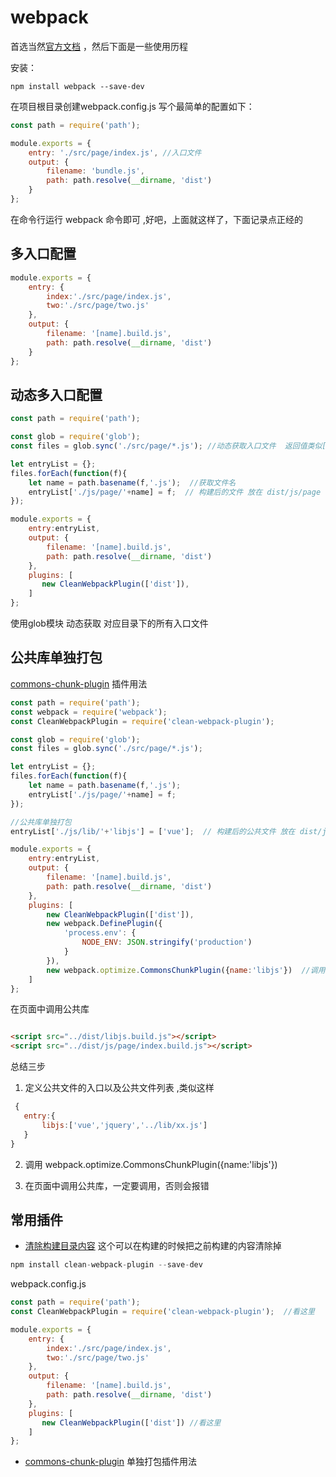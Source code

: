 # webpack
首选当然[官方文档](https://webpack.js.org/guides/getting-started/) ，然后下面是一些使用历程

安装：
```
npm install webpack --save-dev
```

在项目根目录创建webpack.config.js 写个最简单的配置如下：

```javascript
const path = require('path');

module.exports = {
    entry: './src/page/index.js', //入口文件
    output: {
        filename: 'bundle.js',
        path: path.resolve(__dirname, 'dist')
    }
};
```

在命令行运行 webpack 命令即可 ,好吧，上面就这样了，下面记录点正经的

## 多入口配置

```javascript
module.exports = {
    entry: {
        index:'./src/page/index.js',
        two:'./src/page/two.js'
    },
    output: {
        filename: '[name].build.js',
        path: path.resolve(__dirname, 'dist')
    }
};
```

## 动态多入口配置

```javascript
const path = require('path');

const glob = require('glob');
const files = glob.sync('./src/page/*.js'); //动态获取入口文件  返回值类似[ './src/page/index.js', './src/page/two.js' ]

let entryList = {};
files.forEach(function(f){
    let name = path.basename(f,'.js');  //获取文件名
    entryList['./js/page/'+name] = f;  // 构建后的文件 放在 dist/js/page 下 ，为什么不在output.filename 里写构建路径 是因为页面入口 和 公共文件入口这样可以分别写构建路径
});

module.exports = {
    entry:entryList,
    output: {
        filename: '[name].build.js',
        path: path.resolve(__dirname, 'dist')
    },
    plugins: [
       new CleanWebpackPlugin(['dist']),
    ]
};

```
使用glob模块 动态获取 对应目录下的所有入口文件 



## 公共库单独打包

[commons-chunk-plugin](https://webpack.js.org/plugins/commons-chunk-plugin/#src/components/Sidebar/Sidebar.jsx) 插件用法

```javascript
const path = require('path');
const webpack = require('webpack');
const CleanWebpackPlugin = require('clean-webpack-plugin');

const glob = require('glob');
const files = glob.sync('./src/page/*.js'); 

let entryList = {};
files.forEach(function(f){
    let name = path.basename(f,'.js');  
    entryList['./js/page/'+name] = f;
});

//公共库单独打包
entryList['./js/lib/'+'libjs'] = ['vue'];  // 构建后的公共文件 放在 dist/js/lib 下

module.exports = {
    entry:entryList,
    output: {
        filename: '[name].build.js',
        path: path.resolve(__dirname, 'dist')
    },
    plugins: [
        new CleanWebpackPlugin(['dist']),
        new webpack.DefinePlugin({
            'process.env': {
                NODE_ENV: JSON.stringify('production')
            }
        }),
        new webpack.optimize.CommonsChunkPlugin({name:'libjs'})  //调用单独打包的插件
    ]
};

``` 

在页面中调用公共库
```html

<script src="../dist/libjs.build.js"></script>
<script src="../dist/js/page/index.build.js"></script>
```


总结三步
1. 定义公共文件的入口以及公共文件列表 ,类似这样
```javascript
 {
   entry:{
       libjs:['vue','jquery','../lib/xx.js']
   }
}
```
2. 调用 webpack.optimize.CommonsChunkPlugin({name:'libjs'})  

3. 在页面中调用公共库，一定要调用，否则会报错



## 常用插件
- [清除构建目录内容](https://webpack.js.org/guides/output-management/#cleaning-up-the-dist-folder) 这个可以在构建的时候把之前构建的内容清除掉

```javascript
npm install clean-webpack-plugin --save-dev
```
webpack.config.js
```javascript
const path = require('path');
const CleanWebpackPlugin = require('clean-webpack-plugin');  //看这里

module.exports = {
    entry: {
        index:'./src/page/index.js',
        two:'./src/page/two.js'
    },
    output: {
        filename: '[name].build.js',
        path: path.resolve(__dirname, 'dist')
    },
    plugins: [
       new CleanWebpackPlugin(['dist']) //看这里
    ]
};
```

- [commons-chunk-plugin](https://webpack.js.org/plugins/commons-chunk-plugin/#src/components/Sidebar/Sidebar.jsx) 单独打包插件用法